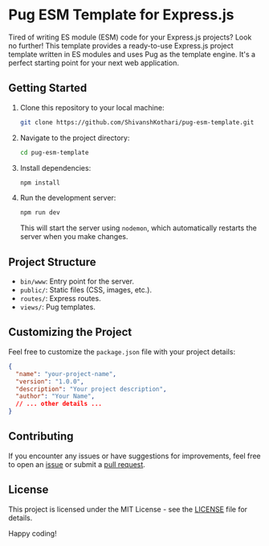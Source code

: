 
# Pug ESM Template for Express.js

Tired of writing ES module (ESM) code for your Express.js projects? Look no further! This template provides a ready-to-use Express.js project template written in ES modules and uses Pug as the template engine. It's a perfect starting point for your next web application.

## Getting Started

1. Clone this repository to your local machine:

   ```bash
   git clone https://github.com/ShivanshKothari/pug-esm-template.git
   ```

2. Navigate to the project directory:

   ```bash
   cd pug-esm-template
   ```

3. Install dependencies:

   ```bash
   npm install
   ```

4. Run the development server:

   ```bash
   npm run dev
   ```

   This will start the server using `nodemon`, which automatically restarts the server when you make changes.

## Project Structure

- `bin/www`: Entry point for the server.
- `public/`: Static files (CSS, images, etc.).
- `routes/`: Express routes.
- `views/`: Pug templates.

## Customizing the Project

Feel free to customize the `package.json` file with your project details:

```json
{
  "name": "your-project-name",
  "version": "1.0.0",
  "description": "Your project description",
  "author": "Your Name",
  // ... other details ...
}
```

## Contributing

If you encounter any issues or have suggestions for improvements, feel free to open an [issue](https://github.com/ShivanshKothari/pug-esm-template/issues) or submit a [pull request](https://github.com/ShivanshKothari/pug-esm-template/pulls).

## License

This project is licensed under the MIT License - see the [LICENSE](LICENSE) file for details.

Happy coding!

